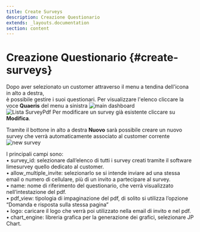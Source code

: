 ```yaml
---
title: Create Surveys
description: Creazione Questionario
extends: _layouts.documentation
section: content
---
```


# Creazione Questionario {#create-surveys}

Dopo aver selezionato un customer attraverso il menu a tendina dell'icona in alto a destra,  
è possibile gestire i suoi questionari.
Per visualizzare l'elenco cliccare la voce **Quaeris** del menu a sinistra
![main dashboard](https://quaeris-tv.github.io/doc_quaeris/assets/images/main_dashboard.png "main dashboard")  
![Lista SurveyPdf](https://quaeris-tv.github.io/doc_quaeris/assets/images/quaeris_dashboard.png "lista surveyPdf")
Per modificare un survey già esistente cliccare su **Modifica**.

Tramite il bottone in alto a destra **Nuovo** sarà possibile creare un nuovo survey che verrà automaticamente associato al customer corrente
![new survey](https://quaeris-tv.github.io/doc_quaeris/assets/images/create_surey.png "create survey") 

I principali campi sono:  
    • survey_id: selezionare dall’elenco di tutti i survey creati tramite il software limesurvey quello dedicato al customer.  
    • allow_multiple_invite: selezionarlo se si intende inviare ad una stessa email o numero di cellulare, più di un invito a partecipare al survey.  
    • name: nome di riferimento del questionario, che verrà visualizzato nell’intestazione del pdf.  
    • pdf_view: tipologia di impaginazione del pdf, di solito si utilizza l’opzione “Domanda e risposta sulla stessa pagina”  
    • logo: caricare il logo che verrà poi utilizzato nella email di invito e nel pdf.  
    • chart_engine: libreria grafica per la generazione dei grafici, selezionare JP Chart.  
